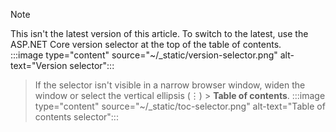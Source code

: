 > [!NOTE]
> This isn't the latest version of this article. To switch to the latest, use the ASP.NET Core version selector at the top of the table of contents.  
> :::image type="content" source="~/_static/version-selector.png" alt-text="Version selector":::
> > If the selector isn't visible in a narrow browser window, widen the window or select the vertical ellipsis (&vellip;) > **Table of contents**.
> :::image type="content" source="~/_static/toc-selector.png" alt-text="Table of contents selector":::  
